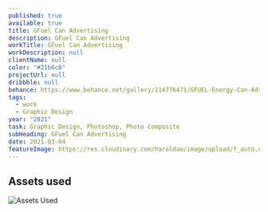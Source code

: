 ```yaml
---
published: true
available: true
title: GFuel Can Advertising
description: GFuel Can Advertising
workTitle: GFuel Can Advertising
workDescription: null
clientName: null
color: "#21b6c0"
projectUrl: null
dribbble: null
behance: https://www.behance.net/gallery/114776471/GFUEL-Energy-Can-Advertising
tags:
  - work
  - Graphic Design
year: "2021"
task: Graphic Design, Photoshop, Photo Composite
subHeading: GFuel Can Advertising
date: 2021-03-04
featureImage: https://res.cloudinary.com/haroldao/image/upload/f_auto,q_auto/v1623551947/GFUEL_CAN_Export-min_jyk77y.webp
---
```


## Assets used

![Assets Used](https://res.cloudinary.com/haroldao/image/upload/v1623254844/ASSETS_ruaagv.webp "Assets used for this artwork")
